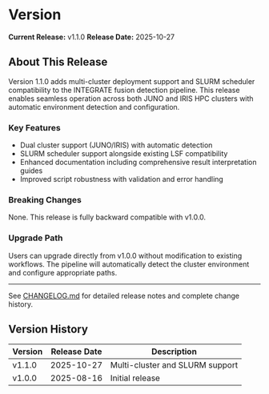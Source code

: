 # Version

**Current Release:** v1.1.0
**Release Date:** 2025-10-27

## About This Release

Version 1.1.0 adds multi-cluster deployment support and SLURM
scheduler compatibility to the INTEGRATE fusion detection
pipeline. This release enables seamless operation across both
JUNO and IRIS HPC clusters with automatic environment detection
and configuration.

### Key Features

- Dual cluster support (JUNO/IRIS) with automatic detection
- SLURM scheduler support alongside existing LSF compatibility
- Enhanced documentation including comprehensive result
  interpretation guides
- Improved script robustness with validation and error handling

### Breaking Changes

None. This release is fully backward compatible with v1.0.0.

### Upgrade Path

Users can upgrade directly from v1.0.0 without modification to
existing workflows. The pipeline will automatically detect the
cluster environment and configure appropriate paths.

---

See [CHANGELOG.md](CHANGELOG.md) for detailed release notes and
complete change history.

## Version History

| Version | Release Date | Description |
|---------|--------------|-------------|
| v1.1.0  | 2025-10-27   | Multi-cluster and SLURM support |
| v1.0.0  | 2025-08-16   | Initial release |

